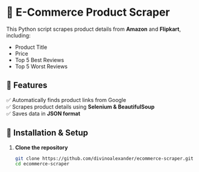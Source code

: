 # 🛒 E-Commerce Product Scraper

This Python script scrapes product details from **Amazon** and **Flipkart**, including:
- Product Title
- Price
- Top 5 Best Reviews
- Top 5 Worst Reviews

## 📌 Features
✅ Automatically finds product links from Google  
✅ Scrapes product details using **Selenium & BeautifulSoup**  
✅ Saves data in **JSON format**  

## 🚀 Installation & Setup
1. **Clone the repository**
   ```bash
   git clone https://github.com/divinoalexander/ecommerce-scraper.git
   cd ecommerce-scraper
